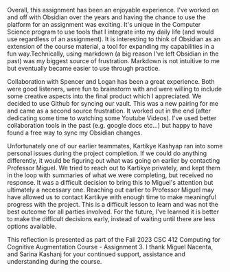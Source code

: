 Overall, this assignment has been an enjoyable experience. I've worked on and off with Obsidian over the years and having the chance to use the platform for an assignment was exciting. It's unique in the Computer Science program to use tools that I integrate into my daily life (and would use regardless of an assignment). It is interesting to think of Obsidian as an extension of the course material, a tool for expanding my capabilities in a fun way.Technically, using markdown (a big reason I've left Obsidian in the past) was my biggest source of frustration. Markdown is not intuitive to me but eventually became easier to use through practice.

Collaboration with Spencer and Logan has been a great experience. Both were good listeners, were fun to brainstorm with and were willing to include some creative aspects into the final product which I appreciated. We decided to use Github for syncing our vault. This was a new pairing for me and came as a second source frustration. It worked out in the end (after dedicating some time to watching some Youtube Videos). I've used better collaboration tools in the past (e.g. google docs etc...) but happy to have found a free way to sync my Obsidian changes. 

Unfortunately one of our earlier teammates, Kartikye Kashyap ran into some personal issues during the project completion. If we could do anything differently, it would be figuring out what was going on earlier by contacting Professor Miguel. We tried to reach out to Kartikye privately, and kept them in the loop with summaries of what we were completing, but received no response. It was a difficult decision to bring this to Miguel's attention but ultimately a necessary one. Reaching out earlier to Professor Miguel may have allowed us to contact Kartikye with enough time to make meaningful progress with the project. This is a difficult lesson to learn and was not the best outcome for all parties involved. For the future, I've learned it is better to make the difficult decisions early, instead of waiting until there are less options available. 

This reflection is presented as part of the Fall 2023 CSC 412
Computing for Cognitive Augmentation Course - Assignment 3. I thank Miguel
Nacenta, and Sarina Kashanj for your continued support, assistance and
understanding during the course.